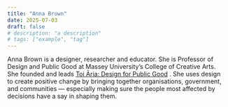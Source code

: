 ```yaml
---
title: "Anna Brown"
date: 2025-07-03
draft: false
# description: "a description"
# tags: ["example", "tag"]
---
```


Anna Brown is a designer, researcher and educator. She is Professor of Design and Public Good at Massey University’s College of Creative Arts. She founded and leads [Toi Āria: Design for Public Good](https://www.toiaria.org/) . She uses design to create positive change by bringing together organisations, government, and communities — especially making sure the people most affected by decisions have a say in shaping them.
